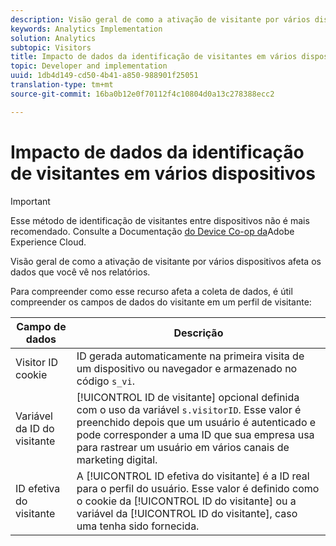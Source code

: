 ```yaml
---
description: Visão geral de como a ativação de visitante por vários dispositivos afeta os dados que você vê nos relatórios.
keywords: Analytics Implementation
solution: Analytics
subtopic: Visitors
title: Impacto de dados da identificação de visitantes em vários dispositivos
topic: Developer and implementation
uuid: 1db4d149-cd50-4b41-a850-988901f25051
translation-type: tm+mt
source-git-commit: 16ba0b12e0f70112f4c10804d0a13c278388ecc2

---
```



# Impacto de dados da identificação de visitantes em vários dispositivos

>[!IMPORTANT]
>
>Esse método de identificação de visitantes entre dispositivos não é mais recomendado. Consulte a Documentação [do Device Co-op da](https://marketing.adobe.com/resources/help/en_US/mcdc/)Adobe Experience Cloud.

Visão geral de como a ativação de visitante por vários dispositivos afeta os dados que você vê nos relatórios.

Para compreender como esse recurso afeta a coleta de dados, é útil compreender os campos de dados do visitante em um perfil de visitante:

| Campo de dados | Descrição |
|---|---|
| Visitor ID cookie | ID gerada automaticamente na primeira visita de um dispositivo ou navegador e armazenado no código `s_vi`. |
| Variável da ID do visitante | [!UICONTROL ID de visitante] opcional definida com o uso da variável `s.visitorID`. Esse valor é preenchido depois que um usuário é autenticado e pode corresponder a uma ID que sua empresa usa para rastrear um usuário em vários canais de marketing digital. |
| ID efetiva do visitante | A [!UICONTROL ID efetiva do visitante] é a ID real para o perfil do usuário. Esse valor é definido como o cookie da [!UICONTROL ID do visitante] ou a variável da [!UICONTROL ID do visitante], caso uma tenha sido fornecida. |

